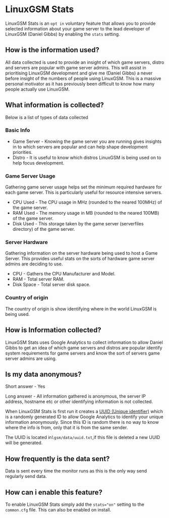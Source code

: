# LinuxGSM Stats

LinuxGSM Stats is an `opt in` voluntary feature that allows you to provide selected information about your game server to the lead developer of LinuxGSM \(Daniel Gibbs\) by enabling the `stats` setting.

## How is the information used?

All data collected is used to provide an insight of which game servers, distro and servers are popular with game server admins. This will assist in prioritising LinuxGSM development and give me \(Daniel Gibbs\) a never before insight of the numbers of people using LinuxGSM. This is a massive personal motivator as it has previously been difficult to know how many people actually use LinuxGSM.

## What information is collected?

Below is a list of types of data collected

### Basic Info

* Game Server - Knowing the game server you are running gives insights in to which servers are popular and can help shape development priorities.
* Distro - It is useful to know which distros LinuxGSM is being used on to help focus development.

### Game Server Usage

Gathering game server usage helps set the minimum required hardware for each game server. This is particularly useful for resource intensive servers.

* CPU Used - The CPU usage  in MHz \(rounded to the neared 100MHz\) of the game server.
* RAM Used - The memory usage in MB \(rounded to the neared 100MB\) of the game server.
* Disk Used - This storage taken by the game server \(serverfiles directory\) of the game server.

### Server Hardware

Gathering information on the server hardware being used to host a Game Server. This provides useful stats on the sorts of hardware game server admins are deciding to use.

* CPU - Gathers the CPU Manufacturer and Model.
* RAM - Total server RAM.
* Disk Space - Total server disk space.

### Country of origin

The country of origin is show identifying where in the world LinuxGSM is being used.

## How is Information collected?

LinuxGSM Stats uses Google Analytics to collect information to allow Daniel Gibbs to get an idea of which game servers and distros are popular identify system requirements for game servers and know the sort of servers game server admins are using.

## Is my data anonymous?

Short answer - Yes

Long answer - All information gathered is anonymous, the server IP address, hostname etc or other identifying information is not collected.   
  
When LinuxGSM Stats is first run it creates a [UUID \(Unique identifier\)](https://en.wikipedia.org/wiki/Universally_unique_identifier) which is a randomly generated ID to allow Google Analytics to identify your unique information anonymously. Since this ID is random there is no way to know where the info is from, only that it is from the same sender. 

The UUID is located in`lgsm/data/uuid.txt`,if this file is deleted a new UUID will be generated.

## How frequently is the data sent?

Data is sent every time the monitor runs as this is the only way send regularly send data.

## How can i enable this feature?

To enable LinuxGSM Stats simply add the `stats="on"` setting to the `common.cfg` file. This can also be enabled on install.





